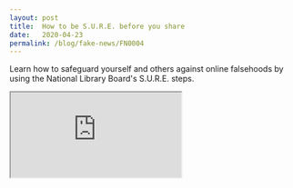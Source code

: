 ```yaml
---
layout: post
title:  How to be S.U.R.E. before you share
date:   2020-04-23
permalink: /blog/fake-news/FN0004
---
```


Learn how to safeguard yourself and others against online falsehoods by using the National Library Board's S.U.R.E. steps. 

<div class="resp-container">
	<iframe class="resp-iframe" src="https://www.youtube.com/embed/JNFnPqTTPIc" gesture="media" allow="encrypted-media" allowfullscreen></iframe>
</div>


